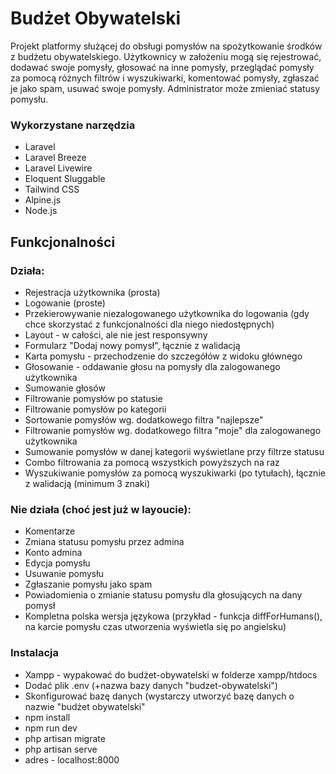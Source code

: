 # Budżet Obywatelski

Projekt platformy służącej do obsługi pomysłów na spożytkowanie środków z budżetu obywatelskiego. Użytkownicy w założeniu mogą się rejestrować, dodawać swoje pomysły, głosować na inne pomysły, przeglądać pomysły za pomocą różnych filtrów i wyszukiwarki, komentować pomysły, zgłaszać je jako spam, usuwać swoje pomysły. Administrator może zmieniać statusy pomysłu.


### Wykorzystane narzędzia

* Laravel
* Laravel Breeze
* Laravel Livewire
* Eloquent Sluggable
* Tailwind CSS
* Alpine.js
* Node.js


## Funkcjonalności

### Działa:

* Rejestracja użytkownika (prosta)
* Logowanie (proste)
* Przekierowywanie niezalogowanego użytkownika do logowania (gdy chce skorzystać z funkcjonalności dla niego niedostępnych)
* Layout - w całości, ale nie jest responsywny
* Formularz "Dodaj nowy pomysł", łącznie z walidacją
* Karta pomysłu - przechodzenie do szczegółów z widoku głównego
* Głosowanie - oddawanie głosu na pomysły dla zalogowanego użytkownika
* Sumowanie głosów
* Filtrowanie pomysłów po statusie
* Filtrowanie pomysłów po kategorii
* Sortowanie pomysłów wg. dodatkowego filtra "najlepsze"
* Filtrowanie pomysłów wg. dodatkowego filtra "moje" dla zalogowanego użytkownika
* Sumowanie pomysłów w danej kategorii wyświetlane przy filtrze statusu
* Combo filtrowania za pomocą wszystkich powyższych na raz
* Wyszukiwanie pomysłów za pomocą wyszukiwarki (po tytułach), łącznie z walidacją (minimum 3 znaki)

### Nie działa (choć jest już w layoucie):

* Komentarze
* Zmiana statusu pomysłu przez admina
* Konto admina
* Edycja pomysłu
* Usuwanie pomysłu
* Zgłaszanie pomysłu jako spam
* Powiadomienia o zmianie statusu pomysłu dla głosujących na dany pomysł
* Kompletna polska wersja językowa (przykład - funkcja diffForHumans(), na karcie pomysłu czas utworzenia wyświetla się po angielsku)


### Instalacja

* Xampp - wypakować do budżet-obywatelski w folderze xampp/htdocs
* Dodać plik .env (+nazwa bazy danych "budzet-obywatelski")
* Skonfigurować bazę danych (wystarczy utworzyć bazę danych o nazwie "budżet obywatelski"
* npm install
* npm run dev
* php artisan migrate
* php artisan serve
* adres - localhost:8000
